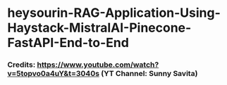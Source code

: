 # heysourin-RAG-Application-Using-Haystack-MistralAI-Pinecone-FastAPI-End-to-End
### Credits: https://www.youtube.com/watch?v=5topvo0a4uY&t=3040s (YT Channel: Sunny Savita)
